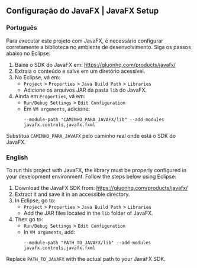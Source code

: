 ## Configuração do JavaFX | JavaFX Setup

### Português

Para executar este projeto com JavaFX, é necessário configurar corretamente a biblioteca no ambiente de desenvolvimento. Siga os passos abaixo no Eclipse:

1. Baixe o SDK do JavaFX em: https://gluonhq.com/products/javafx/
2. Extraia o conteúdo e salve em um diretório acessível.
3. No Eclipse, vá em:
   - `Project` > `Properties` > `Java Build Path` > `Libraries`
   - Adicione os arquivos JAR da pasta `lib` do JavaFX.
4. Ainda em `Properties`, vá em:
   - `Run/Debug Settings` > `Edit Configuration`
   - Em `VM arguments`, adicione:
     ```
     --module-path "CAMINHO_PARA_JAVAFX/lib" --add-modules javafx.controls,javafx.fxml
     ```

Substitua `CAMINHO_PARA_JAVAFX` pelo caminho real onde está o SDK do JavaFX.

### English

To run this project with JavaFX, the library must be properly configured in your development environment. Follow the steps below using Eclipse:

1. Download the JavaFX SDK from: https://gluonhq.com/products/javafx/
2. Extract it and save it in an accessible directory.
3. In Eclipse, go to:
   - `Project` > `Properties` > `Java Build Path` > `Libraries`
   - Add the JAR files located in the `lib` folder of JavaFX.
4. Then go to:
   - `Run/Debug Settings` > `Edit Configuration`
   - In `VM arguments`, add:
     ```
     --module-path "PATH_TO_JAVAFX/lib" --add-modules javafx.controls,javafx.fxml
     ```

Replace `PATH_TO_JAVAFX` with the actual path to your JavaFX SDK.